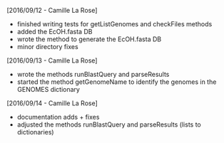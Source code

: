 [2016/09/12 - Camille La Rose]
- finished writing tests for getListGenomes and checkFiles methods
- added the EcOH.fasta DB
- wrote the method to generate the EcOH.fasta DB
- minor directory fixes

[2016/09/13 - Camille La Rose]
- wrote the methods runBlastQuery and parseResults
- started the method getGenomeName to identify the genomes in the GENOMES dictionary

[2016/09/14 - Camille La Rose]
- documentation adds + fixes
- adjusted the methods runBlastQuery and parseResults (lists to dictionaries)
